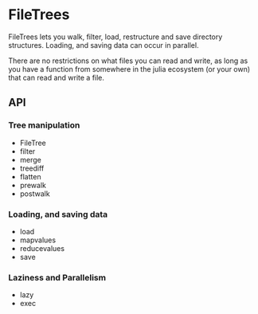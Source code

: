 # FileTrees

FileTrees lets you walk, filter, load, restructure and save directory structures. Loading, and saving data can occur in parallel.

There are no restrictions on what files you can read and write, as long as you have a function from somewhere in the julia ecosystem (or your own) that can read and write a file.

## API

### Tree manipulation

- FileTree
- filter
- merge
- treediff
- flatten
- prewalk
- postwalk

### Loading, and saving data

- load
- mapvalues
- reducevalues
- save

### Laziness and Parallelism

- lazy
- exec
